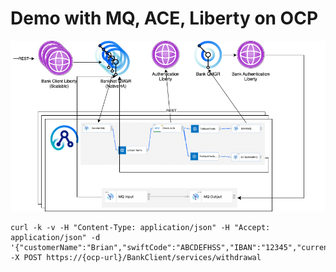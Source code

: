 # Demo with MQ, ACE, Liberty on OCP

![flow image](images/Liberty-MQ-ACE.png)

```
curl -k -v -H "Content-Type: application/json" -H "Accept: application/json" -d '{"customerName":"Brian","swiftCode":"ABCDEFHSS","IBAN":"12345","currency":"EUR","amount":123456.00}' -X POST https://{ocp-url}/BankClient/services/withdrawal
```
